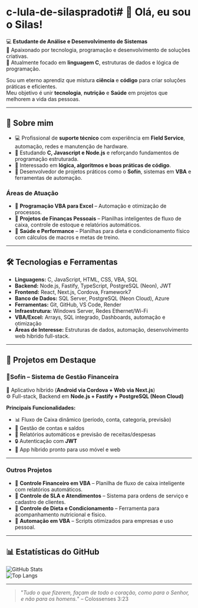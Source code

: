 # c-lula-de-silaspradoti# 👋 Olá, eu sou o Silas!

💻 **Estudante de Análise e Desenvolvimento de Sistemas**  
🚀 Apaixonado por tecnologia, programação e desenvolvimento de soluções criativas.  
🎯 Atualmente focado em **linguagem C**, estruturas de dados e lógica de programação.  

Sou um eterno aprendiz que mistura **ciência** e **código** para criar soluções práticas e eficientes.  
Meu objetivo é unir **tecnologia**, **nutrição** e **Saúde** em projetos que melhorem a vida das pessoas.

---

## 🚀 Sobre mim
- 💻 Profissional de **suporte técnico** com experiência em **Field Service**, automação, redes e manutenção de hardware.  
- 🌱 Estudando **C, Javascript e Node.js** e reforçando fundamentos de programação estruturada.  
- 🧩 Interessado em **lógica, algoritmos e boas práticas de código**.  
- 🔧 Desenvolvedor de projetos práticos como o **Sofín**, sistemas em **VBA** e ferramentas de automação.  

### Áreas de Atuação
- 🔹 **Programação VBA para Excel** – Automação e otimização de processos.  
- 🔹 **Projetos de Finanças Pessoais** – Planilhas inteligentes de fluxo de caixa, controle de estoque e relatórios automáticos.  
- 🔹 **Saúde e Performance** – Planilhas para dieta e condicionamento físico com cálculos de macros e metas de treino.  

---

## 🛠️ Tecnologias e Ferramentas
- **Linguagens:** C, JavaScript, HTML, CSS, VBA, SQL  
- **Backend:** Node.js, Fastify, TypeScript, PostgreSQL (Neon), JWT  
- **Frontend:** React, Next.js, Cordova, Framework7  
- **Banco de Dados:** SQL Server, PostgreSQL (Neon Cloud), Azure  
- **Ferramentas:** Git, GitHub, VS Code, Render  
- **Infraestrutura:** Windows Server, Redes Ethernet/Wi-Fi  
- **VBA/Excel:** Arrays, SQL integrado, Dashboards, automação e otimização  
- **Áreas de Interesse:** Estruturas de dados, automação, desenvolvimento web hibrido full-stack.

---

## 📂 Projetos em Destaque
### 🔹Sofín – Sistema de Gestão Financeira
📱 Aplicativo híbrido (**Android via Cordova + Web via Next.js**)  
⚙️ Full-stack, Backend em **Node.js + Fastify + PostgreSQL (Neon Cloud)**  

**Principais Funcionalidades:**  
- 📊 Fluxo de Caixa dinâmico (período, conta, categoria, previsão)  
- 🏦 Gestão de contas e saldos  
- 📑 Relatórios automáticos e previsão de receitas/despesas  
- 🔒 Autenticação com **JWT**  
- 📲 App híbrido pronto para uso móvel e web  

---

### Outros Projetos
- 🔹 **Controle Financeiro em VBA** – Planilha de fluxo de caixa inteligente com relatórios automáticos.  
- 🔹 **Controle de SLA e Atendimentos** – Sistema para ordens de serviço e cadastro de clientes.  
- 🔹 **Controle de Dieta e Condicionamento** – Ferramenta para acompanhamento nutricional e físico.  
- 🔹 **Automação em VBA** – Scripts otimizados para empresas e uso pessoal.  

---

## 📊 Estatísticas do GitHub
![GitHub Stats](https://github-readme-stats.vercel.app/api?username=SeuUsuario&show_icons=true&theme=tokyonight)  
![Top Langs](https://github-readme-stats.vercel.app/api/top-langs/?username=SeuUsuario&layout=compact&theme=tokyonight)  

---

> "*Tudo o que fizerem, façam de todo o coração, como para o Senhor, e não para os homens.*" – Colossenses 3:23
